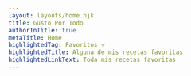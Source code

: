 ```yaml
---
layout: layouts/home.njk
title: Gusto Por Todo
authorInTitle: true
metaTitle: Home
highlightedTag: Favoritos ⭐
highlightedTitle: Alguna de mis recetas favoritas
highlightedLinkText: Toda mis recetas favoritas
---
```


